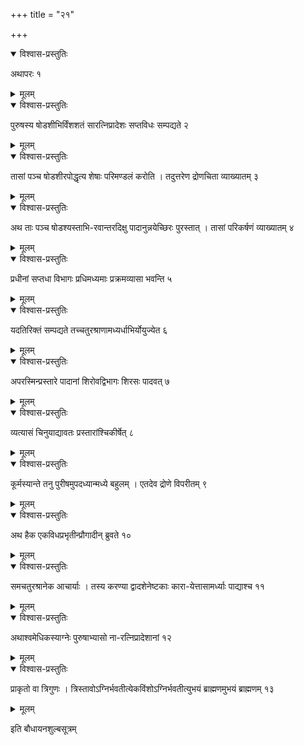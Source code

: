 +++
title = "२१"

+++


<details open><summary>विश्वास-प्रस्तुतिः</summary>

अथापरः १
</details>

<details><summary>मूलम्</summary>

अथापरः १
</details>


<details open><summary>विश्वास-प्रस्तुतिः</summary>

पुरुषस्य षोडशीभिर्विंशशतं सारत्निप्रादेशः सप्तविधः सम्पद्यते २
</details>

<details><summary>मूलम्</summary>

पुरुषस्य षोडशीभिर्विंशशतं सारत्निप्रादेशः सप्तविधः सम्पद्यते २
</details>


<details open><summary>विश्वास-प्रस्तुतिः</summary>

तासां पञ्च षोडशीरपोद्धृत्य शेषाः परिमण्डलं करोति । तदुत्तरेण द्रोणचिता व्याख्यातम् ३
</details>

<details><summary>मूलम्</summary>

तासां पञ्च षोडशीरपोद्धृत्य शेषाः परिमण्डलं करोति । तदुत्तरेण द्रोणचिता व्याख्यातम् ३
</details>


<details open><summary>विश्वास-प्रस्तुतिः</summary>

अथ ताः पञ्च षोडश्यस्ताभि-रवान्तरदिक्षु पादानुन्नयेच्छिरः पुरस्तात् । तासां परिकर्षणं व्याख्यातम् ४
</details>

<details><summary>मूलम्</summary>

अथ ताः पञ्च षोडश्यस्ताभि-रवान्तरदिक्षु पादानुन्नयेच्छिरः पुरस्तात् । तासां परिकर्षणं व्याख्यातम् ४
</details>


<details open><summary>विश्वास-प्रस्तुतिः</summary>

प्रधीनां सप्तधा विभागः प्रधिमध्यमाः प्रक्रमव्यासा भवन्ति ५
</details>

<details><summary>मूलम्</summary>

प्रधीनां सप्तधा विभागः प्रधिमध्यमाः प्रक्रमव्यासा भवन्ति ५
</details>


<details open><summary>विश्वास-प्रस्तुतिः</summary>

यदतिरिक्तं सम्पद्यते तच्चतुरश्राणामध्यर्धाभिर्योयुज्येत ६
</details>

<details><summary>मूलम्</summary>

यदतिरिक्तं सम्पद्यते तच्चतुरश्राणामध्यर्धाभिर्योयुज्येत ६
</details>


<details open><summary>विश्वास-प्रस्तुतिः</summary>

अपरस्मिन्प्रस्तारे पादानां शिरोवद्विभागः शिरसः पादवत् ७
</details>

<details><summary>मूलम्</summary>

अपरस्मिन्प्रस्तारे पादानां शिरोवद्विभागः शिरसः पादवत् ७
</details>


<details open><summary>विश्वास-प्रस्तुतिः</summary>

व्यत्यासं चिनुयाद्यावतः प्रस्तारांश्चिकीर्षेत् ८
</details>

<details><summary>मूलम्</summary>

व्यत्यासं चिनुयाद्यावतः प्रस्तारांश्चिकीर्षेत् ८
</details>


<details open><summary>विश्वास-प्रस्तुतिः</summary>

कूर्मस्यान्ते तनु पुरीषमुपदध्यान्मध्ये बहुलम् । एतदेव द्रोणे विपरीतम् ९
</details>

<details><summary>मूलम्</summary>

कूर्मस्यान्ते तनु पुरीषमुपदध्यान्मध्ये बहुलम् । एतदेव द्रोणे विपरीतम् ९
</details>


<details open><summary>विश्वास-प्रस्तुतिः</summary>

अथ हैक एकविधप्रभृतीन्प्रौगादीन् ब्रुवते १०
</details>

<details><summary>मूलम्</summary>

अथ हैक एकविधप्रभृतीन्प्रौगादीन् ब्रुवते १०
</details>


<details open><summary>विश्वास-प्रस्तुतिः</summary>

समचतुरश्रानेक आचार्याः । तस्य करण्या द्वादशेनेष्टकाः कारा-येत्तासामर्ध्याः पाद्याश्च ११
</details>

<details><summary>मूलम्</summary>

समचतुरश्रानेक आचार्याः । तस्य करण्या द्वादशेनेष्टकाः कारा-येत्तासामर्ध्याः पाद्याश्च ११
</details>


<details open><summary>विश्वास-प्रस्तुतिः</summary>

अथाश्वमेधिकस्याग्नेः पुरुषाभ्यासो ना-रत्निप्रादेशानां १२
</details>

<details><summary>मूलम्</summary>

अथाश्वमेधिकस्याग्नेः पुरुषाभ्यासो ना-रत्निप्रादेशानां १२
</details>


<details open><summary>विश्वास-प्रस्तुतिः</summary>

प्राकृतो वा त्रिगुणः । त्रिस्तावोऽग्निर्भवतीत्येकविंशोऽग्निर्भवतीत्युभयं ब्राह्मणमुभयं ब्राह्मणम् १३
</details>

<details><summary>मूलम्</summary>

प्राकृतो वा त्रिगुणः । त्रिस्तावोऽग्निर्भवतीत्येकविंशोऽग्निर्भवतीत्युभयं ब्राह्मणमुभयं ब्राह्मणम् १३
</details>

इति बौधायनशुल्बसूत्रम्